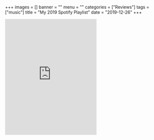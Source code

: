 +++
images = []
banner = ""
menu = ""
categories = ["Reviews"]
tags = ["music"]
title = "My 2019 Spotify Playlist"
date = "2019-12-26"
+++
<iframe src="https://open.spotify.com/embed/playlist/37i9dQZF1EtjCzQ0jdMbLe" width="300" height="380" frameborder="0" allowtransparency="true" allow="encrypted-media"></iframe>
